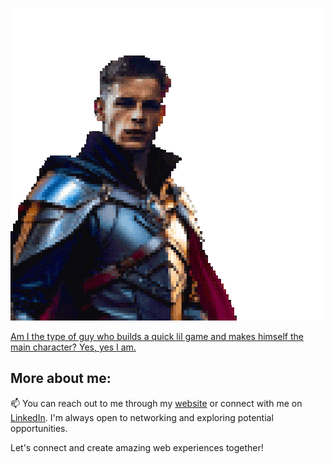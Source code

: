 ![Web of Spells](https://github.com/Prisberg/Prisberg/blob/main/assets/weAllWantToBeHeroes.gif)

<a alt="Web of Spells" href="https://prisberg.github.io/Prisberg/" target="_blank">Am I the type of guy who builds a quick lil game and makes himself the main character? Yes, yes I am.</a>

## More about me:

📫 You can reach out to me through my [website](https://prisberg.dev/contact) or connect with me on [LinkedIn](https://www.linkedin.com/in/philip-risberg). I'm always open to networking and exploring potential opportunities.

Let's connect and create amazing web experiences together!

